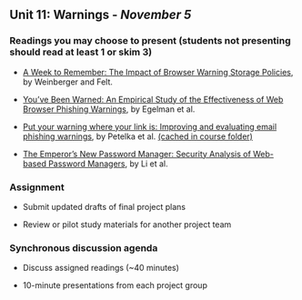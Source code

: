 ## Unit 11: Warnings - *November 5*

### Readings you may choose to present (students not presenting should read at least 1 or skim 3)

- [A Week to Remember: The Impact of Browser Warning Storage Policies](https://www.usenix.org/system/files/conference/soups2016/soups2016-paper-weinberger.pdf), by Weinberger and Felt.

- [You’ve Been Warned: An Empirical Study of the Effectiveness of Web Browser Phishing Warnings](http://www.guanotronic.com/~serge/papers/warned.pdf), by Egelman et al.

- [Put your warning where your link is: Improving and evaluating email phishing warnings](https://dl.acm.org/doi/pdf/10.1145/3290605.3300748), by Petelka et al. [(cached in course folder)](https://drive.google.com/file/d/1HbbNACeRtJBcfSxI2HXXfQ8Xq0XCzWuL/view?usp=sharing)

- [The Emperor’s New Password Manager: Security Analysis of Web-based Password Managers](https://www.usenix.org/system/files/conference/usenixsecurity14/sec14-paper-li-zhiwei.pdf), by Li et al.


### Assignment

  - Submit updated drafts of final project plans

  - Review or pilot study materials for another project team

### Synchronous discussion agenda

  - Discuss assigned readings (\~40 minutes)

  - 10-minute presentations from each project group
